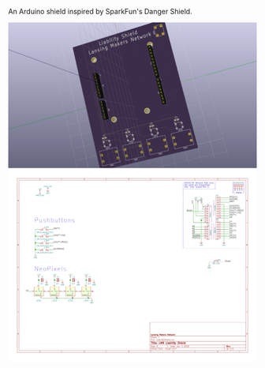 An Arduino shield inspired by SparkFun's Danger Shield.

![Image of board](kicad/images/LiabilityShield.png)
![Image of schematic](kicad/images/LiabilityShield.sch.svg)